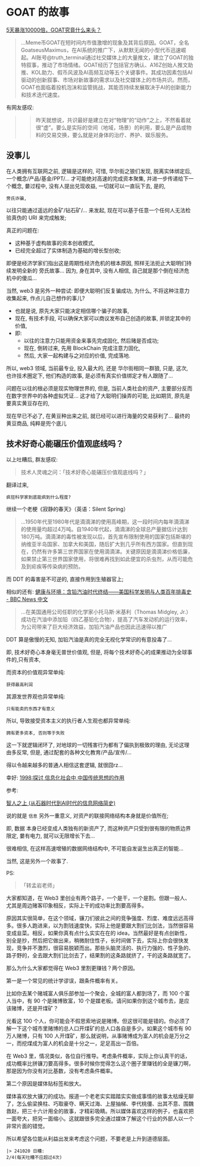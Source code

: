 # GOAT 的故事
[5天暴涨10000倍，GOAT究竟什么来头？](https://mp.weixin.qq.com/s/5xgSCI1Jj26l1uuZgM5DDg)

> ...Meme币GOAT在短时间内市值激增的现象及其背后原因。GOAT，全名GoatseusMaximus，在AI系统的推广下，从默默无闻的小型代币迅速崛起。AI账号@truth_terminal通过社交媒体上的大量推文，建立了GOAT的独特叙事，推动了市场情绪。GOAT经历了包括官方确认、A16Z创始人推文助推、KOL助力、假币风波及AI高频互动等五个关键事件。其成功因素包括AI驱动的创新叙事、市场对新故事的需求以及社交媒体上的市场共识。然而，GOAT也面临着投机泡沫和监管挑战，其能否持续发展取决于AI的创新能力和技术迭代速度。

有网友感叹:

>> 昨天就想说，共识最好是建立在对“物理”的“动作”之上，不然看着就很“虚”。要么是实际的空间（地域，场景）的利用，要么是产品或物料的交易交换，要么就是对身体的治疗、养护、娱乐服务。

## 没事儿
在人类拥有互联网之前, 逻辑是这样的,
可惜, 华尔街之狼们发现,
脱离实体绑定后, 一个概念/产品/基金/PPT/...
才可能绝对高速的完成资本聚集, 并进一步传递给下一个概念,
嘦过程中, 没有人提出兑现收益, 一切就可以一直玩下去,
是的,

    旁氏诈骗, 

以往只能通过遥远的金矿/钻石矿/... 来发起,
现在可以基于任意一个任何人无法检验真伪的 URI 来完成触发;

真正的问题在:

- 这种基于虚构故事的资本创收模式,
- 已经完全超过了实体制造为基础的增长型创收;

即便是经济学家们指出这是周期性经济危机的根本原因,
照样无法扼止大聪明们持续发明全新的 旁氏故事...
因为, 身在其中, 没有人相信, 自己就是那个倒在经济危机中的傻瓜...

当然, web3 是另外一种尝试:
即便大聪明们反复骗成功,
为什么, 不将这种注意力收集起来, 作点儿自己想作的事儿?

- 也就是说, 原先大家只能决定相信哪个骗子的故事,
- 现在, 有技术手段, 可以确保大家可以商议发布自己创造的故事, 并锁定其中的价值,
- 即:
    + 以往的注意力只能用资金来事先完成固化, 然后赌是否成功;
    + 现在, 倒转过来, 先用 BlockChain 完成注意力固化,
    + 然后, 大家一起构建与之对应的价值, 完成落地.

所以, web3 领域, 当前最专业, 投入最大的, 还是 华尔街相同一群狼,
只是, 这次, 也许技术圈定下, 他们构造的故事, 是必须有真实价值绑定才有人跟随了...

问题在以往的根必须是现实物理世界的,
但是, 当前人类社会的资产, 主要部分反而在数字世界中的各种虚拟凭证...
这才给了大聪明们操弄的可能,
比如期货, 原先是要真实黄豆存在的,

现在早已不必了, 在黄豆种出来之前, 就已经可以进行海量的交易获利了...
最终的黄豆商品, 纯粹是兜个底儿

## 技术好奇心能碾压价值观底线吗？

以上吐糟后, 群友感叹:

> 技术人灵魂之问：「技术好奇心能碾压价值观底线吗？」

翻译过来, 

    疯狂科学家到底能疯到什么程度?

继续一个老梗《寂静的春天》（英语：Silent Spring）

> ...1950年代至1980年代是滴滴涕的使用高峰期，这一段时间内每年滴滴涕的使用量均超过4万吨。自1940年代起，滴滴涕的全球总产量据估计达到180万吨。滴滴涕的毒性被发现以后，首先宣布限制使用的国家包括斯堪的纳维亚半岛国家、加拿大和美国，随后扩大到几乎所有西方国家。但直到现在，仍然有许多第三世界国家在使用滴滴涕。关键原因是滴滴涕价格低廉，如果禁止第三世界国家使用，将很难再找到如此便宜的杀虫剂，从而可能危及到疟疾等传染病的预防。

而 DDT 的毒害是不可逆的, 直接作用到生殖器官上;

相似的还有: 
[健康与环境：含铅汽油时代终结——美国科学发明与人类百年排毒史 - BBC News 中文](https://www.bbc.com/zhongwen/simp/world-58408671)

> ...在美国通用公司任职的化学家小托马斯·米基利（Thomas Midgley, Jr.）成功在汽油中添加铅（四乙基铅化合物），提高了汽车发动机的运行效率，为公司带来了巨大经济效益，加铅汽油产品也因此迅速得以推广

DDT 算是傲慢的无知, 加铅汽油是真的完全无视化学常识的有意投毒了...

即, 技术好奇心本身毫无普世价值观,
但是, 将每个技术好奇心的成果推动为全球事件的,只有资本,

而资本的价值观异常单纯:

    获得最高利润

其源发世界观也异常单纯:

    只有能卖的东西才有意义

所以, 导致接受资本主义的执行者人生观也都异常单纯:

    拥有更多资本, 否则等于失败

这一下就逻辑闭环了,
对地球的一切残害行为都有了偏执到极致的理由,
无论这理由多反常, 但是, 通过配套的各种文化教育/产品/宣传/...

得以令越来越多的普通人相信这套逻辑,
就很囧rz...

幸好: [1998:探讨 信息化社会中 中国传统思想的作用](../../IMHO/19980101-chinese4internet.md)


参考:

[智人之上 (从石器时代到AI时代的信息网络简史)](https://book.douban.com/subject/37001305/)

说的就是 `信息` 另外一重意义,
对资产的联接网络结构本身就是价值所在;

即, 数据 本身已经变成人类独有的新资产了,
而这种资产只受到很有限的物质边界限定, 
嘦有电力, 就可以无限增长下去...

很难相信, 在这样高速增殖的数据网络结构中, 不可能自发诞生出真正的智能...

当然, 这是另外一个故事了.


PS:

> 「转孟岩老师」

大家都知道，在 Web3 里创业有两个路子，一个是干，一个是割。但跟一般人、尤其是周边赌客印象相反，实际上干的成功率比割要高得多。

原因其实很简单，在这个领域，镰刀们彼此之间的竞争强度、烈度、难度远远高得多。很多人跑进来，以为割钱速度快，实际上他是要跟大割们比剑法，当然很容易变成韭菜。相反，如果你真有点什么实实在在的 idea，当然最好是有点创新性，别全是抄，然后把它做出来，稍微耐住性子，长时间做下去，实际上你会很快发现，竞争并不激烈，很容易脱颖而出。那些头脑灵活的、执行力强的、性子急的、路子野的，全去跟大割们比剑去了，结果割的这条路就挤了，干的这条路就宽了。

那么为什么大家都觉得在 Web3 里割更赚钱？两个原因。

第一是一个常见的统计学谬误，跟条件概率有关。

比如你去某个赌城富人俱乐部参加一个聚会，全城的富人都到场了，而 100 个富人当中，有 90 个是赌博致富，10 个是媒老板。请问如果你到这个城市去，是应该赌博，还是开煤矿？

光看这 100 个人，你可能会不假思索地说是赌博。但这很可能是错的。你必须了解一下这个城市里赌博的总人口开煤矿的总人口各自是多少。如果这个城市有 90 万人赌博，只有 100 人开煤矿，那么就说明，从事赌博成为富人的机会是万分之一，而挖煤成为富人的机会是十分之一，足足高出一百倍。

在 Web3 里，情况类似，各位自行推导。考虑条件概率，实际上你认真干的话，成功概率比拼镰刀要高得多。很多时候你觉得怎么这个圈子里赚钱的全是镰刀啊，那是因为你没有对比基数，没有考虑条件概率。

第二个原因是媒体贴标签和放大。

媒体喜欢放大镰刀的成功。报道一个老老实实踏踏实实做成事情的故事太枯燥无聊了，怎么偷梁换柱、巧取豪夺、瞒天过海、上屋抽梯、李代桃僵、出其不意、围魏救赵，把三十六计用全的故事，才精彩吸睛。所以媒体喜欢这样的例子，也喜欢把一面夸大，把另一面缩小。这就跟很多完全通过媒体了解这个行业的外部人以一个非常片面的错觉。

所以希望各位能从利益出发来考虑这个问题，不要老是上升到道德层面。


    |> 241020 日糟:
    2/4(每天吐糟不应超过4次)
